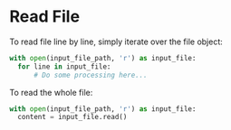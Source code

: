 # Read File

To read file line by line, simply iterate over the file object:

  ```python
with open(input_file_path, 'r') as input_file:
    for line in input_file:
        # Do some processing here...
  ```

To read the whole file:

  ```python
with open(input_file_path, 'r') as input_file:
    content = input_file.read()
  ```
